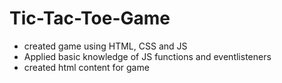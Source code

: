 # Tic-Tac-Toe-Game
- created game using HTML, CSS and JS
- Applied basic knowledge of JS functions and eventlisteners
- created html content for game
